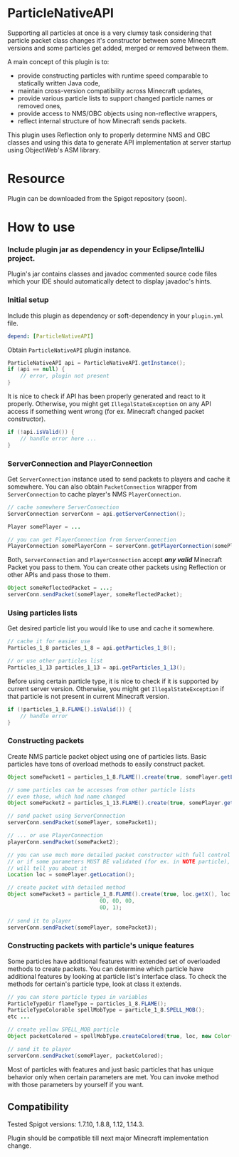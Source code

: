 # ParticleNativeAPI
Supporting all particles at once is a very clumsy task considering that particle packet class
changes it's constructor between some Minecraft versions and some particles get added, merged or removed between them.

A main concept of this plugin is to:
- provide constructing particles with runtime speed comparable to statically written Java code,
- maintain cross-version compatibility across Minecraft updates,
- provide various particle lists to support changed particle names or removed ones,
- provide access to NMS/OBC objects using non-reflective wrappers,
- reflect internal structure of how Minecraft sends packets.

This plugin uses Reflection only to properly determine NMS and OBC classes and using this data
to generate API implementation at server startup using ObjectWeb's ASM library.

# Resource
Plugin can be downloaded from the Spigot repository (soon).

# How to use
### Include plugin jar as dependency in your Eclipse/IntelliJ project.
Plugin's jar contains classes and javadoc commented source code
files which your IDE should automatically detect to display javadoc's hints.

### Initial setup
Include this plugin as dependency or soft-dependency in your `plugin.yml` file.
```yaml
depend: [ParticleNativeAPI]
```

Obtain `ParticleNativeAPI` plugin instance.
```java
ParticleNativeAPI api = ParticleNativeAPI.getInstance();
if (api == null) {
    // error, plugin not present
}
```

It is nice to check if API has been properly generated and react to it properly.
Otherwise, you might get `IllegalStateException` on any API access if something
went wrong (for ex. Minecraft changed packet constructor).
```java
if (!api.isValid()) {
    // handle error here ...
}
```

### ServerConnection and PlayerConnection
Get `ServerConnection` instance used to send packets to players and cache it somewhere.
You can also obtain `PacketConnection` wrapper from `ServerConnection` to cache player's NMS `PlayerConnection`. 
```java
// cache somewhere ServerConnection
ServerConnection serverConn = api.getServerConnection();

Player somePlayer = ...

// you can get PlayerConnection from ServerConnection
PlayerConnection somePlayerConn = serverConn.getPlayerConnection(somePlayer);
```

Both, `ServerConnection` and `PlayerConnection` accept ***any valid*** Minecraft Packet you pass to them.
You can create other packets using Reflection or other APIs and pass those to them.

```java
Object someReflectedPacket = ...;
serverConn.sendPacket(somePlayer, someReflectedPacket);
```

### Using particles lists
Get desired particle list you would like to use and cache it somewhere.
```java
// cache it for easier use
Particles_1_8 particles_1_8 = api.getParticles_1_8();

// or use other particles list
Particles_1_13 particles_1_13 = api.getParticles_1_13();
```

Before using certain particle type, it is nice to check if it is supported by current server version.
Otherwise, you might get `IllegalStateException` if that particle
is not present in current Minecraft version.
```java
if (!particles_1_8.FLAME().isValid()) {
    // handle error
}
```

### Constructing packets
Create NMS particle packet object using one of particles lists. Basic particles have tons of overload methods
to easily construct packet.
```java
Object somePacket1 = particles_1_8.FLAME().create(true, somePlayer.getLocation());

// some particles can be accesses from other particle lists
// even those, which had name changed
Object somePacket2 = particles_1_13.FLAME().create(true, somePlayer.getLocation();

// send packet using ServerConnection
serverConn.sendPacket(somePlayer, somePacket1);

// ... or use PlayerConnection
playerConn.sendPacket(somePacket2);

// you can use much more detailed packet constructor with full control over parameters
// or if some parameters MUST BE validated (for ex. in NOTE particle), javadoc comment
// will tell you about it
Location loc = somePlayer.getLocation();

// create packet with detailed method
Object somePacket3 = particle_1_8.FLAME().create(true, loc.getX(), loc.getY(), loc.getX(),
                             0D, 0D, 0D,
                             0D, 1);
                             
// send it to player
serverConn.sendPacket(somePlayer, somePacket3);
```

### Constructing packets with particle's unique features
Some particles have additional features with extended set of overloaded methods to create packets.
You can determine which particle have additional features by looking
at particle list's interface class. To check the methods for certain's particle type, look
at class it extends.
```java
// you can store particle types in variables
ParticleTypeDir flameType = particles_1_8.FLAME();
ParticleTypeColorable spellMobType = particle_1_8.SPELL_MOB();
etc ...

// create yellow SPELL_MOB particle
Object packetColored = spellMobType.createColored(true, loc, new Color(255, 255, 0));

// send it to player
serverConn.sendPacket(somePlayer, packetColored);
```

Most of particles with features and just basic particles that has unique behavior
only when certain parameters are met. You can invoke method
with those parameters by yourself if you want.

## Compatibility
Tested Spigot versions: 1.7.10, 1.8.8, 1.12, 1.14.3.

Plugin should be compatible till next major Minecraft implementation change.
